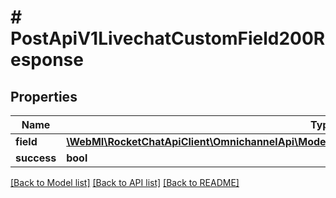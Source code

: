 # # PostApiV1LivechatCustomField200Response

## Properties

Name | Type | Description | Notes
------------ | ------------- | ------------- | -------------
**field** | [**\WebMI\RocketChatApiClient\OmnichannelApi\Model\PostApiV1LivechatCustomField200ResponseField**](PostApiV1LivechatCustomField200ResponseField.md) |  | [optional]
**success** | **bool** |  | [optional]

[[Back to Model list]](../../README.md#models) [[Back to API list]](../../README.md#endpoints) [[Back to README]](../../README.md)
